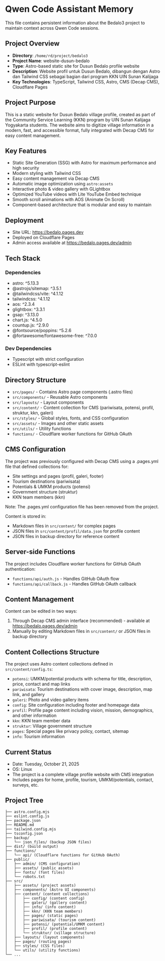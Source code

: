 # Qwen Code Assistant Memory

This file contains persistent information about the Bedalo3 project to maintain context across Qwen Code sessions.

## Project Overview

- **Directory**: `/home/rd/project/bedalo3`
- **Project Name**: website-dusun-bedalo
- **Type**: Astro-based static site for Dusun Bedalo profile website
- **Description**: Website profil untuk Dusun Bedalo, dibangun dengan Astro dan Tailwind CSS sebagai bagian dari program KKN UIN Sunan Kalijaga
- **Key Technologies**: TypeScript, Tailwind CSS, Astro, CMS (Decap CMS), Cloudflare Pages

## Project Purpose

This is a static website for Dusun Bedalo village profile, created as part of the Community Service Learning (KKN) program by UIN Sunan Kalijaga Yogyakarta students. The website aims to digitize village information in a modern, fast, and accessible format, fully integrated with Decap CMS for easy content management.

## Key Features

- Static Site Generation (SSG) with Astro for maximum performance and high security
- Modern styling with Tailwind CSS
- Easy content management via Decap CMS
- Automatic image optimization using `astro:assets` 
- Interactive photo & video gallery with GLightbox
- Optimized YouTube videos with Lite YouTube Embed technique
- Smooth scroll animations with AOS (Animate On Scroll)
- Component-based architecture that is modular and easy to maintain

## Deployment

- Site URL: https://bedalo.pages.dev
- Deployed on Cloudflare Pages
- Admin access available at https://bedalo.pages.dev/admin

## Tech Stack

### Dependencies
- astro: ^5.13.3
- @astrojs/sitemap: ^3.5.1
- @tailwindcss/vite: ^4.1.12
- tailwindcss: ^4.1.12
- aos: ^2.3.4
- glightbox: ^3.3.1
- gsap: ^3.13.0
- chart.js: ^4.5.0
- countup.js: ^2.9.0
- @fontsource/poppins: ^5.2.6
- @fortawesome/fontawesome-free: ^7.0.0

### Dev Dependencies
- Typescript with strict configuration
- ESLint with typescript-eslint

## Directory Structure

- `src/pages/` - Contains Astro page components (.astro files)
- `src/components/` - Reusable Astro components
- `src/layouts/` - Layout components
- `src/content/` - Content collection for CMS (pariwisata, potensi, profil, struktur, kkn, galeri)
- `src/styles/` - Global styles, fonts, and CSS configuration
- `src/assets/` - Images and other static assets
- `src/utils/` - Utility functions
- `functions/` - Cloudflare worker functions for GitHub OAuth

## CMS Configuration

The project was previously configured with Decap CMS using a .pages.yml file that defined collections for:
- Site settings and pages (profil, galeri, footer)
- Tourism destinations (pariwisata) 
- Potentials & UMKM products (potensi)
- Government structure (struktur)
- KKN team members (kkn)

Note: The .pages.yml configuration file has been removed from the project.

Content is stored in:
- Markdown files in `src/content/` for complex pages
- JSON files in `src/content/profil/data.json` for profile content
- JSON files in backup directory for reference content

## Server-side Functions

The project includes Cloudflare worker functions for GitHub OAuth authentication:
- `functions/api/auth.js` - Handles GitHub OAuth flow
- `functions/api/callback.js` - Handles GitHub OAuth callback

## Content Management

Content can be edited in two ways:
1. Through Decap CMS admin interface (recommended) - available at https://bedalo.pages.dev/admin
2. Manually by editing Markdown files in `src/content/` or JSON files in backup directory

## Content Collections Structure

The project uses Astro content collections defined in `src/content/config.ts`:
- `potensi`: UMKM/potential products with schema for title, description, price, contact and map links
- `pariwisata`: Tourism destinations with cover image, description, map link, and gallery
- `galeri`: Photo and video gallery items
- `config`: Site configuration including footer and homepage data
- `profil`: Profile page content including vision, mission, demographics, and other information
- `kkn`: KKN team member data
- `struktur`: Village government structure
- `pages`: Special pages like privacy policy, contact, sitemap
- `info`: Tourism information

## Current Status

- Date: Tuesday, October 21, 2025
- OS: Linux
- The project is a complete village profile website with CMS integration
- Includes pages for home, profile, tourism, UMKM/potentials, contact, surveys, etc.

## Project Tree

```
├── astro.config.mjs
├── eslint.config.js
├── package.json
├── README.md
├── tailwind.config.mjs
├── tsconfig.json
├── backup/
│   └── json_files/ (backup JSON files)
├── dist/ (build output)
├── functions/
│   └── api/ (Cloudflare functions for GitHub OAuth)
├── public/
│   ├── admin/ (CMS configuration)
│   ├── assets/ (public assets)
│   ├── fonts/ (font files)
│   └── robots.txt
├── src/
│   ├── assets/ (project assets)
│   ├── components/ (Astro UI components)
│   ├── content/ (content collections)
│   │   ├── config/ (content config)
│   │   ├── galeri/ (gallery content)
│   │   ├── info/ (info content)
│   │   ├── kkn/ (KKN team members)
│   │   ├── pages/ (static pages)
│   │   ├── pariwisata/ (tourism content)
│   │   ├── potensi/ (potential/UMKM content)
│   │   ├── profil/ (profile content)
│   │   └── struktur/ (village structure)
│   ├── layouts/ (layout components)
│   ├── pages/ (routing pages)
│   ├── styles/ (CSS files)
│   └── utils/ (utility functions)
└── ...
```